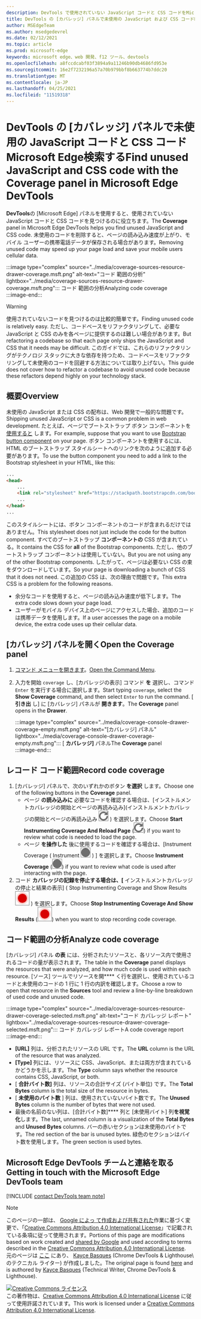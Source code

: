 ```yaml
---
description: DevTools で使用されていない JavaScript コードと CSS コードをMicrosoft Edgeする方法。
title: DevTools の [カバレッジ] パネルで未使用の JavaScript および CSS コードMicrosoft Edge検索する
author: MSEdgeTeam
ms.author: msedgedevrel
ms.date: 02/12/2021
ms.topic: article
ms.prod: microsoft-edge
keywords: microsoft edge、web 開発、f12 ツール、devtools
ms.openlocfilehash: a8fccdcabf03f3894a9a11246b90db4686fd953e
ms.sourcegitcommit: 16e2f7232196a57a70b979bbf8b663774b7ddc20
ms.translationtype: MT
ms.contentlocale: ja-JP
ms.lasthandoff: 04/25/2021
ms.locfileid: "11519318"
---
```

<!-- Copyright Kayce Basques 

   Licensed under the Apache License, Version 2.0 (the "License");
   you may not use this file except in compliance with the License.
   You may obtain a copy of the License at

       https://www.apache.org/licenses/LICENSE-2.0

   Unless required by applicable law or agreed to in writing, software
   distributed under the License is distributed on an "AS IS" BASIS,
   WITHOUT WARRANTIES OR CONDITIONS OF ANY KIND, either express or implied.
   See the License for the specific language governing permissions and
   limitations under the License.  -->

# <a name="find-unused-javascript-and-css-code-with-the-coverage-panel-in-microsoft-edge-devtools"></a><span data-ttu-id="6423c-104">DevTools の [カバレッジ] パネルで未使用の JavaScript コードと CSS コードMicrosoft Edge検索する</span><span class="sxs-lookup"><span data-stu-id="6423c-104">Find unused JavaScript and CSS code with the Coverage panel in Microsoft Edge DevTools</span></span>  

<span data-ttu-id="6423c-105">**DevTools**の [Microsoft Edge] パネルを使用すると、使用されていない JavaScript コードと CSS コードを見つけるのに役立ちます。</span><span class="sxs-lookup"><span data-stu-id="6423c-105">The **Coverage** panel in Microsoft Edge DevTools helps you find unused JavaScript and CSS code.</span></span>  <span data-ttu-id="6423c-106">未使用のコードを削除すると、ページの読み込み速度が上がり、モバイル ユーザーの携帯電話データが保存される場合があります。</span><span class="sxs-lookup"><span data-stu-id="6423c-106">Removing unused code may speed up your page load and save your mobile users cellular data.</span></span>  

:::image type="complex" source="../media/coverage-sources-resource-drawer-coverage.msft.png" alt-text="コード 範囲の分析" lightbox="../media/coverage-sources-resource-drawer-coverage.msft.png":::
   <span data-ttu-id="6423c-108">コード 範囲の分析</span><span class="sxs-lookup"><span data-stu-id="6423c-108">Analyzing code coverage</span></span>  
:::image-end:::  

> [!WARNING]
> <span data-ttu-id="6423c-109">使用されていないコードを見つけるのは比較的簡単です。</span><span class="sxs-lookup"><span data-stu-id="6423c-109">Finding unused code is relatively easy.</span></span>  <span data-ttu-id="6423c-110">ただし、コードベースをリファクタリングして、必要な JavaScript と CSS のみを各ページに提供するのは難しい場合があります。</span><span class="sxs-lookup"><span data-stu-id="6423c-110">But refactoring a codebase so that each page only ships the JavaScript and CSS that it needs may be difficult.</span></span>  <span data-ttu-id="6423c-111">このガイドでは、これらのリファクタリングがテクノロジ スタックに大きな依存を持つため、コードベースをリファクタリングして未使用のコードを回避する方法については取り上げない。</span><span class="sxs-lookup"><span data-stu-id="6423c-111">This guide does not cover how to refactor a codebase to avoid unused code because these refactors depend highly on your technology stack.</span></span>  

## <a name="overview"></a><span data-ttu-id="6423c-112">概要</span><span class="sxs-lookup"><span data-stu-id="6423c-112">Overview</span></span>  

<span data-ttu-id="6423c-113">未使用の JavaScript または CSS の配布は、Web 開発で一般的な問題です。</span><span class="sxs-lookup"><span data-stu-id="6423c-113">Shipping unused JavaScript or CSS is a common problem in web development.</span></span>  <span data-ttu-id="6423c-114">たとえば、ページでブートストラップ ボタン コンポーネントを [使用すると][BootstrapButtons] します。</span><span class="sxs-lookup"><span data-stu-id="6423c-114">For example, suppose that you want to use [Bootstrap button component][BootstrapButtons] on your page.</span></span>  <span data-ttu-id="6423c-115">ボタン コンポーネントを使用するには、HTML のブートストラップ スタイルシートへのリンクを次のように追加する必要があります。</span><span class="sxs-lookup"><span data-stu-id="6423c-115">To use the button component you need to add a link to the Bootstrap stylesheet in your HTML, like this:</span></span>  

```html
...
<head>
    ...
    <link rel="stylesheet" href="https://stackpath.bootstrapcdn.com/bootstrap/4.3.1/css/bootstrap.min.css" integrity="sha384-ggOyR0iXCbMQv3Xipma34MD+dH/1fQ784/j6cY/iJTQUOhcWr7x9JvoRxT2MZw1T" crossorigin="anonymous">
    ...
</head>
...
```  

<span data-ttu-id="6423c-116">このスタイルシートには、ボタン コンポーネントのコードが含まれるだけではありません。</span><span class="sxs-lookup"><span data-stu-id="6423c-116">This stylesheet does not just include the code for the button component.</span></span>  <span data-ttu-id="6423c-117">すべてのブートストラップ **コンポーネントの** CSS が含まれている。</span><span class="sxs-lookup"><span data-stu-id="6423c-117">It contains the CSS for **all** of the Bootstrap components.</span></span>  <span data-ttu-id="6423c-118">ただし、他のブートストラップ コンポーネントは使用していない。</span><span class="sxs-lookup"><span data-stu-id="6423c-118">But you are not using any of the other Bootstrap components.</span></span>  <span data-ttu-id="6423c-119">したがって、ページは必要ない CSS の束をダウンロードしています。</span><span class="sxs-lookup"><span data-stu-id="6423c-119">So your page is downloading a bunch of CSS that it does not need.</span></span>  <span data-ttu-id="6423c-120">この追加の CSS は、次の理由で問題です。</span><span class="sxs-lookup"><span data-stu-id="6423c-120">This extra CSS is a problem for the following reasons.</span></span>  

*   <span data-ttu-id="6423c-121">余分なコードを使用すると、ページの読み込み速度が低下します。</span><span class="sxs-lookup"><span data-stu-id="6423c-121">The extra code slows down your page load.</span></span>  <!--Navigate to [Render-Blocking CSS][render].  -->  
*   <span data-ttu-id="6423c-122">ユーザーがモバイル デバイス上のページにアクセスした場合、追加のコードは携帯データを使用します。</span><span class="sxs-lookup"><span data-stu-id="6423c-122">If a user accesses the page on a mobile device, the extra code uses up their cellular data.</span></span>  
    
<!--[render]: /web/fundamentals/performance/critical-rendering-path/render-blocking-css  -->  

## <a name="open-the-coverage-panel"></a><span data-ttu-id="6423c-123">[カバレッジ] パネルを開く</span><span class="sxs-lookup"><span data-stu-id="6423c-123">Open the Coverage panel</span></span>  

1.  <span data-ttu-id="6423c-124">[コマンド メニューを開きます][DevToolsCommandMenu]。</span><span class="sxs-lookup"><span data-stu-id="6423c-124">[Open the Command Menu][DevToolsCommandMenu].</span></span>  
1.  <span data-ttu-id="6423c-125">入力を開始 `coverage` し、[カバレッジの表示] コマンド **を** 選択し、コマンド `Enter` を実行する場合に選択します。</span><span class="sxs-lookup"><span data-stu-id="6423c-125">Start typing `coverage`, select the **Show Coverage** command, and then select `Enter` to run the command.</span></span>  <span data-ttu-id="6423c-126">[ **引き出** し] に [カバレッジ] パネルが **開きます**。</span><span class="sxs-lookup"><span data-stu-id="6423c-126">The **Coverage** panel opens in the **Drawer**.</span></span>  

    :::image type="complex" source="../media/coverage-console-drawer-coverage-empty.msft.png" alt-text="[カバレッジ] パネル" lightbox="../media/coverage-console-drawer-coverage-empty.msft.png":::
       <span data-ttu-id="6423c-128">[ **カバレッジ]** パネル</span><span class="sxs-lookup"><span data-stu-id="6423c-128">The **Coverage** panel</span></span>  
    :::image-end:::  
    
## <a name="record-code-coverage"></a><span data-ttu-id="6423c-129">レコード コード範囲</span><span class="sxs-lookup"><span data-stu-id="6423c-129">Record code coverage</span></span>  

1.  <span data-ttu-id="6423c-130">[カバレッジ] パネルで、次のいずれかのボタン **を選択** します。</span><span class="sxs-lookup"><span data-stu-id="6423c-130">Choose one of the following buttons in the **Coverage** panel.</span></span>  
    *   <span data-ttu-id="6423c-131">ページ **の読み込みに** 必要なコードを確認する場合は、[インストルメントカバレッジの開始とページの再読み込み]\(インストルメントカバレッジの開始とページの再読み込み ![ ](../media/reload-icon.msft.png) \) を選択します。</span><span class="sxs-lookup"><span data-stu-id="6423c-131">Choose **Start Instrumenting Coverage And Reload Page** \(![Start Instrumenting Coverage And Reload Page](../media/reload-icon.msft.png)\) if you want to review what code is needed to load the page.</span></span>  
    *   <span data-ttu-id="6423c-132">ページ **を操作した** 後に使用するコードを確認する場合は、[Instrument Coverage \( Instrument ![ Coverage ](../media/record-icon.msft.png) \) ] を選択します。</span><span class="sxs-lookup"><span data-stu-id="6423c-132">Choose **Instrument Coverage** \(![Instrument Coverage](../media/record-icon.msft.png)\) if you want to review what code is used after interacting with the page.</span></span>  
1.  <span data-ttu-id="6423c-133">コード **カバレッジの記録を停止する場合は、[** インストルメントカバレッジの停止と結果の表示] \( Stop Instrumenting Coverage and Show Results ![ ](../media/stop-icon.msft.png) \) を選択します。</span><span class="sxs-lookup"><span data-stu-id="6423c-133">Choose **Stop Instrumenting Coverage And Show Results** \(![Stop Instrumenting Coverage And Show Results](../media/stop-icon.msft.png)\) when you want to stop recording code coverage.</span></span>  
    
## <a name="analyze-code-coverage"></a><span data-ttu-id="6423c-134">コード範囲の分析</span><span class="sxs-lookup"><span data-stu-id="6423c-134">Analyze code coverage</span></span>  

<span data-ttu-id="6423c-135">[カバレッジ] パネル **の表** には、分析されたリソースと、各リソース内で使用されるコードの量が表示されます。</span><span class="sxs-lookup"><span data-stu-id="6423c-135">The table in the **Coverage** panel displays the resources that were analyzed, and how much code is used within each resource.</span></span>  <span data-ttu-id="6423c-136">[ソース] ツールでリソースを開\*\*\*\* く行を選択し、使用されているコードと未使用のコードの 1 行に 1 行の内訳を確認します。</span><span class="sxs-lookup"><span data-stu-id="6423c-136">Choose a row to open that resource in the **Sources** tool and review a line-by-line breakdown of used code and unused code.</span></span>  

:::image type="complex" source="../media/coverage-sources-resource-drawer-coverage-selected.msft.png" alt-text="コード カバレッジ レポート" lightbox="../media/coverage-sources-resource-drawer-coverage-selected.msft.png":::
   <span data-ttu-id="6423c-138">コード カバレッジ レポート</span><span class="sxs-lookup"><span data-stu-id="6423c-138">A code coverage report</span></span>  
:::image-end:::  

*   <span data-ttu-id="6423c-139">**[URL]** 列は、分析されたリソースの URL です。</span><span class="sxs-lookup"><span data-stu-id="6423c-139">The **URL** column is the URL of the resource that was analyzed.</span></span>  
*   <span data-ttu-id="6423c-140">**[Type]** 列には、リソースに CSS、JavaScript、または両方が含まれているかどうかを示します。</span><span class="sxs-lookup"><span data-stu-id="6423c-140">The **Type** column says whether the resource contains CSS, JavaScript, or both.</span></span>  
*   <span data-ttu-id="6423c-141">[ **合計バイト数]** 列は、リソースの合計サイズ (バイト単位) です。</span><span class="sxs-lookup"><span data-stu-id="6423c-141">The **Total Bytes** column is the total size of the resource in bytes.</span></span>  
*   <span data-ttu-id="6423c-142">[ **未使用のバイト数** ] 列は、使用されていないバイト数です。</span><span class="sxs-lookup"><span data-stu-id="6423c-142">The **Unused Bytes** column is the number of bytes that were not used.</span></span>  
*   <span data-ttu-id="6423c-143">最後の名前のない列は、[合計バイト数]\*\*\*\* 列と [未使用バイト] 列**を視覚化**します。</span><span class="sxs-lookup"><span data-stu-id="6423c-143">The last, unnamed column is a visualization of the **Total Bytes** and **Unused Bytes** columns.</span></span>  <span data-ttu-id="6423c-144">バーの赤いセクションは未使用のバイトです。</span><span class="sxs-lookup"><span data-stu-id="6423c-144">The red section of the bar is unused bytes.</span></span>  <span data-ttu-id="6423c-145">緑色のセクションはバイト数を使用します。</span><span class="sxs-lookup"><span data-stu-id="6423c-145">The green section is used bytes.</span></span>  
    
## <a name="getting-in-touch-with-the-microsoft-edge-devtools-team"></a><span data-ttu-id="6423c-146">Microsoft Edge DevTools チームと連絡を取る</span><span class="sxs-lookup"><span data-stu-id="6423c-146">Getting in touch with the Microsoft Edge DevTools team</span></span>  

[!INCLUDE [contact DevTools team note](../includes/contact-devtools-team-note.md)]  

<!-- links -->  

[DevToolsCommandMenu]: ../command-menu/index.md "[DevTools コマンド] メニューの [Microsoft Edgeを使用してコマンドを実行|Microsoft Docs"  

[BootstrapButtons]: https://getbootstrap.com/docs/4.3/components/buttons "ボタン - ブートストラップ"  

> [!NOTE]
> <span data-ttu-id="6423c-149">このページの一部は、 [Google によっ て作成および共有された][GoogleSitePolicies]作業に基づく変更で、「[Creative Commons Attribution 4.0 International License][CCA4IL]」で記載されている条項に従って使用されます。</span><span class="sxs-lookup"><span data-stu-id="6423c-149">Portions of this page are modifications based on work created and [shared by Google][GoogleSitePolicies] and used according to terms described in the [Creative Commons Attribution 4.0 International License][CCA4IL].</span></span>  
> <span data-ttu-id="6423c-150">元のページは [ここ](https://developers.google.com/web/tools/chrome-devtools/coverage/index) にあり、 [Kayce Basques][KayceBasques] \(Chrome DevTools \& Lighthouse\ のテクニカル ライター) が作成しました。</span><span class="sxs-lookup"><span data-stu-id="6423c-150">The original page is found [here](https://developers.google.com/web/tools/chrome-devtools/coverage/index) and is authored by [Kayce Basques][KayceBasques] \(Technical Writer, Chrome DevTools \& Lighthouse\).</span></span>  

[![Creative Commons ライセンス][CCby4Image]][CCA4IL]  
<span data-ttu-id="6423c-152">この著作物は、[Creative Commons Attribution 4.0 International License][CCA4IL] に従って使用許諾されています。</span><span class="sxs-lookup"><span data-stu-id="6423c-152">This work is licensed under a [Creative Commons Attribution 4.0 International License][CCA4IL].</span></span>  

[CCA4IL]: https://creativecommons.org/licenses/by/4.0  
[CCby4Image]: https://i.creativecommons.org/l/by/4.0/88x31.png  
[GoogleSitePolicies]: https://developers.google.com/terms/site-policies  
[KayceBasques]: https://developers.google.com/web/resources/contributors/kaycebasques  
